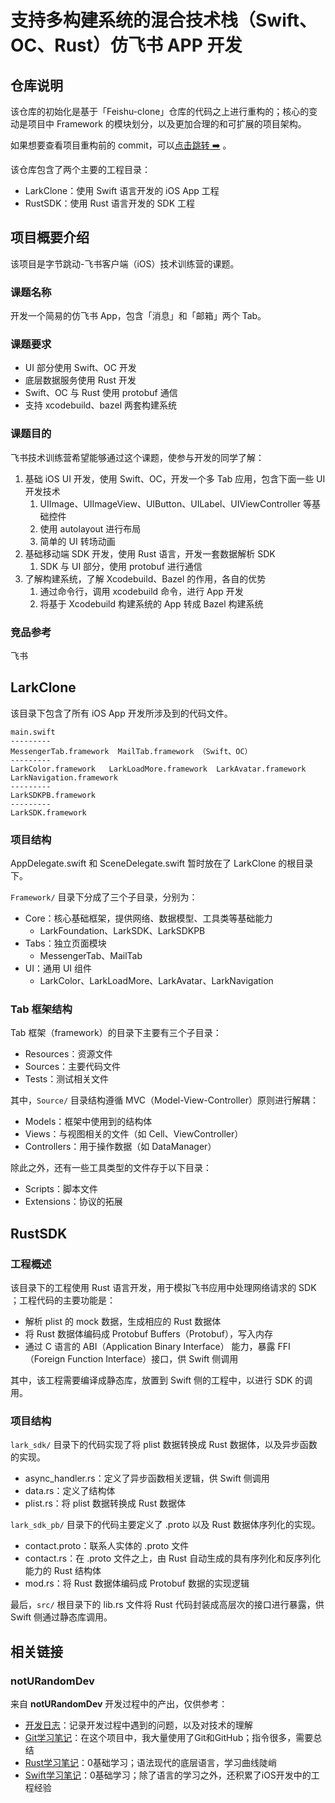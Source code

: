 # 支持多构建系统的混合技术栈（Swift、OC、Rust）仿飞书 APP 开发

## 仓库说明

该仓库的初始化是基于「Feishu-clone」仓库的代码之上进行重构的；核心的变动是项目中 Framework 的模块划分，以及更加合理的和可扩展的项目架构。

如果想要查看项目重构前的 commit，可以[点击跳转 ➡️](https://github.com/notURandomDev/Feishu-clone) 。

该仓库包含了两个主要的工程目录：

- LarkClone：使用 Swift 语言开发的 iOS App 工程
- RustSDK：使用 Rust 语言开发的 SDK 工程

## 项目概要介绍

该项目是字节跳动-飞书客户端（iOS）技术训练营的课题。

### 课题名称

开发一个简易的仿飞书 App，包含「消息」和「邮箱」两个 Tab。

### 课题要求

- UI 部分使用 Swift、OC 开发
- 底层数据服务使用 Rust 开发
- Swift、OC 与 Rust 使用 protobuf 通信
- 支持 xcodebuild、bazel 两套构建系统

### 课题目的

飞书技术训练营希望能够通过这个课题，使参与开发的同学了解：

1. 基础 iOS UI 开发，使用 Swift、OC，开发一个多 Tab 应用，包含下面一些 UI 开发技术
   1. UIImage、UIImageView、UIButton、UILabel、UIViewController 等基础控件
   2. 使用 autolayout 进行布局
   3. 简单的 UI 转场动画
2. 基础移动端 SDK 开发，使用 Rust 语言，开发一套数据解析 SDK
   1. SDK 与 UI 部分，使用 protobuf 进行通信
3. 了解构建系统，了解 Xcodebuild、Bazel 的作用，各自的优势
   1. 通过命令行，调用 xcodebuild 命令，进行 App 开发
   2. 将基于 Xcodebuild 构建系统的 App 转成 Bazel 构建系统

### 竞品参考

飞书

## LarkClone

该目录下包含了所有 iOS App 开发所涉及到的代码文件。

```text
main.swift
---------
MessengerTab.framework  MailTab.framework （Swift、OC）
---------
LarkColor.framework   LarkLoadMore.framework  LarkAvatar.framework  LarkNavigation.framework
---------
LarkSDKPB.framework
---------
LarkSDK.framework
```

### 项目结构

AppDelegate.swift 和 SceneDelegate.swift 暂时放在了 LarkClone 的根目录下。

`Framework/` 目录下分成了三个子目录，分别为：

- Core：核心基础框架，提供网络、数据模型、工具类等基础能力
  - LarkFoundation、LarkSDK、LarkSDKPB
- Tabs：独立页面模块
  - MessengerTab、MailTab
- UI：通用 UI 组件
  - LarkColor、LarkLoadMore、LarkAvatar、LarkNavigation

### Tab 框架结构

Tab 框架（framework）的目录下主要有三个子目录：

- Resources：资源文件
- Sources：主要代码文件
- Tests：测试相关文件

其中，`Source/` 目录结构遵循 MVC（Model-View-Controller）原则进行解耦：

- Models：框架中使用到的结构体
- Views：与视图相关的文件（如 Cell、ViewController）
- Controllers：用于操作数据（如 DataManager）

除此之外，还有一些工具类型的文件存于以下目录：

- Scripts：脚本文件
- Extensions：协议的拓展

## RustSDK

### 工程概述

该目录下的工程使用 Rust 语言开发，用于模拟飞书应用中处理网络请求的 SDK ；工程代码的主要功能是：

- 解析 plist 的 mock 数据，生成相应的 Rust 数据体
- 将 Rust 数据体编码成 Protobuf Buffers（Protobuf），写入内存
- 通过 C 语言的 ABI（Application Binary Interface） 能力，暴露 FFI（Foreign Function Interface）接口，供 Swift 侧调用

其中，该工程需要编译成静态库，放置到 Swift 侧的工程中，以进行 SDK 的调用。

### 项目结构

`lark_sdk/` 目录下的代码实现了将 plist 数据转换成 Rust 数据体，以及异步函数的实现。

- async_handler.rs：定义了异步函数相关逻辑，供 Swift 侧调用
- data.rs：定义了结构体
- plist.rs：将 plist 数据转换成 Rust 数据体

`lark_sdk_pb/` 目录下的代码主要定义了 .proto 以及 Rust 数据体序列化的实现。

- contact.proto：联系人实体的 .proto 文件
- contact.rs：在 .proto 文件之上，由 Rust 自动生成的具有序列化和反序列化能力的 Rust 结构体
- mod.rs：将 Rust 数据体编码成 Protobuf 数据的实现逻辑

最后，`src/` 根目录下的 lib.rs 文件将 Rust 代码封装成高层次的接口进行暴露，供 Swift 侧通过静态库调用。

## 相关链接

### notURandomDev

来自 **notURandomDev** 开发过程中的产出，仅供参考：

- [开发日志](https://www.notion.so/1df2ad4d78728035ac70e561191aee9d?pvs=21)：记录开发过程中遇到的问题，以及对技术的理解
- [Git学习笔记](https://www.notion.so/Git-1e32ad4d78728044bc68ceee16c00132?pvs=21)：在这个项目中，我大量使用了Git和GitHub；指令很多，需要总结
- [Rust学习笔记](https://www.notion.so/Rust-1e42ad4d787280838c14c801f8aab3e3?pvs=21)：0基础学习；语法现代的底层语言，学习曲线陡峭
- [Swift学习笔记](https://www.notion.so/Swift-1e02ad4d7872803ea110d71e4b3e2932?pvs=21)：0基础学习；除了语言的学习之外，还积累了iOS开发中的工程经验
